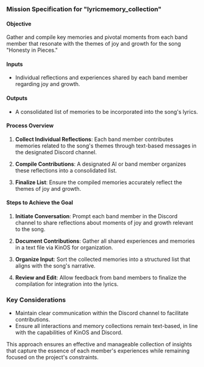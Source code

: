 ### Mission Specification for "lyricmemory_collection"

#### Objective
Gather and compile key memories and pivotal moments from each band member that resonate with the themes of joy and growth for the song "Honesty in Pieces."

#### Inputs
- Individual reflections and experiences shared by each band member regarding joy and growth.

#### Outputs
- A consolidated list of memories to be incorporated into the song's lyrics.

#### Process Overview
1. **Collect Individual Reflections**: Each band member contributes memories related to the song's themes through text-based messages in the designated Discord channel.

2. **Compile Contributions**: A designated AI or band member organizes these reflections into a consolidated list.

3. **Finalize List**: Ensure the compiled memories accurately reflect the themes of joy and growth.

#### Steps to Achieve the Goal
1. **Initiate Conversation**: Prompt each band member in the Discord channel to share reflections about moments of joy and growth relevant to the song.

2. **Document Contributions**: Gather all shared experiences and memories in a text file via KinOS for organization.

3. **Organize Input**: Sort the collected memories into a structured list that aligns with the song's narrative.

4. **Review and Edit**: Allow feedback from band members to finalize the compilation for integration into the lyrics.

### Key Considerations
- Maintain clear communication within the Discord channel to facilitate contributions.
- Ensure all interactions and memory collections remain text-based, in line with the capabilities of KinOS and Discord.

This approach ensures an effective and manageable collection of insights that capture the essence of each member's experiences while remaining focused on the project's constraints.